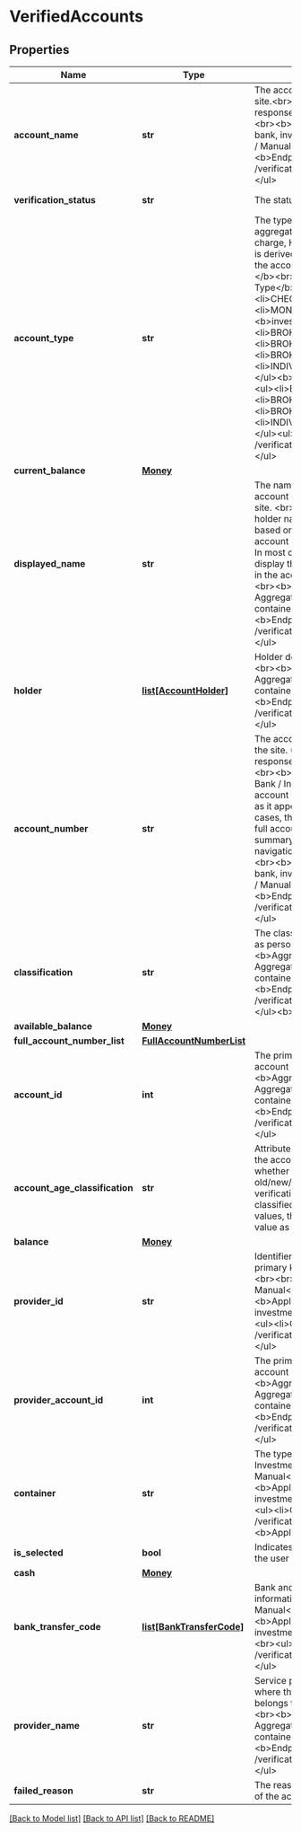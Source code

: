 # VerifiedAccounts


## Properties
Name | Type | Description | Notes
------------ | ------------- | ------------- | -------------
**account_name** | **str** | The account name as it appears at the site.&lt;br&gt;(The POST accounts service response return this field as name)&lt;br&gt;&lt;b&gt;Applicable containers&lt;/b&gt;: bank, investment&lt;br&gt;&lt;b&gt;Aggregated / Manual&lt;/b&gt;: Aggregated&lt;br&gt;&lt;b&gt;Endpoints&lt;/b&gt;:&lt;br&gt;&lt;ul&gt;&lt;li&gt;GET /verification/verifiedAccounts&lt;/li&gt;&lt;/ul&gt; | [optional] [readonly] 
**verification_status** | **str** | The status of the account verification. | [optional] [readonly] 
**account_type** | **str** | The type of account that is aggregated, i.e., savings, checking, charge, HELOC, etc. The account type is derived based on the attributes of the account. &lt;br&gt;&lt;b&gt;Valid Values:&lt;/b&gt;&lt;br&gt;&lt;b&gt;Aggregated Account Type&lt;/b&gt;&lt;br&gt;&lt;b&gt;bank&lt;/b&gt;&lt;ul&gt;&lt;li&gt;CHECKING&lt;/li&gt;&lt;li&gt;SAVINGS&lt;/li&gt;&lt;li&gt;MONEY_MARKET&lt;/li&gt;&lt;/ul&gt;&lt;b&gt;investment (SN 1.0)&lt;/b&gt;&lt;ul&gt;&lt;li&gt;BROKERAGE_MARGIN&lt;/li&gt;&lt;li&gt;BROKERAGE_CASH&lt;/li&gt;&lt;li&gt;BROKERAGE_LINK_ACCOUNT&lt;/li&gt;&lt;li&gt;INDIVIDUAL&lt;/li&gt;&lt;li&gt;CMA&lt;/li&gt;&lt;/ul&gt;&lt;b&gt;investment (SN 2.0)&lt;/b&gt;&lt;ul&gt;&lt;li&gt;BROKERAGE_MARGIN&lt;/li&gt;&lt;li&gt;BROKERAGE_CASH&lt;/li&gt;&lt;li&gt;BROKERAGE_LINK_ACCOUNT&lt;/li&gt;&lt;li&gt;INDIVIDUAL&lt;/li&gt;&lt;li&gt;CMA&lt;/li&gt;&lt;/ul&gt;&lt;ul&gt;&lt;li&gt;GET /verification/verifiedAccounts&lt;/li&gt;&lt;/ul&gt; | [optional] [readonly] 
**current_balance** | [**Money**](Money.md) |  | [optional] 
**displayed_name** | **str** | The name or identification of the account owner, as it appears at the FI site. &lt;br&gt;&lt;b&gt;Note:&lt;/b&gt; The account holder name can be full or partial based on how it is displayed in the account summary page of the FI site. In most cases, the FI site does not display the full account holder name in the account summary page.&lt;br&gt;&lt;br&gt;&lt;b&gt;Aggregated / Manual&lt;/b&gt;: Aggregated&lt;br&gt;&lt;b&gt;Applicable containers&lt;/b&gt;: bank, investment&lt;br&gt;&lt;b&gt;Endpoints&lt;/b&gt;:&lt;ul&gt;&lt;li&gt;GET /verification/verifiedAccounts&lt;/li&gt;&lt;/ul&gt; | [optional] [readonly] 
**holder** | [**list[AccountHolder]**](AccountHolder.md) | Holder details of the account.&lt;br&gt;&lt;br&gt;&lt;b&gt;Aggregated / Manual&lt;/b&gt;: Aggregated&lt;br&gt;&lt;b&gt;Applicable containers&lt;/b&gt;: bank&lt;br&gt;&lt;b&gt;Endpoints&lt;/b&gt;:&lt;ul&gt;&lt;li&gt;GET /verification/verifiedAccounts&lt;/li&gt;&lt;/ul&gt; | [optional] [readonly] 
**account_number** | **str** | The account number as it appears on the site. (The POST accounts service response return this field as number)&lt;br&gt;&lt;b&gt;Additional Details&lt;/b&gt;:&lt;b&gt; Bank / Investment&lt;/b&gt;:&lt;br&gt; The account number for the bank account as it appears at the site.&lt;br&gt;In most cases, the site does not display the full account number in the account summary page and additional navigation is required to aggregate it.&lt;br&gt;&lt;b&gt;Applicable containers&lt;/b&gt;: bank, investment&lt;br&gt;&lt;b&gt;Aggregated / Manual&lt;/b&gt;: Aggregated&lt;br&gt;&lt;b&gt;Endpoints&lt;/b&gt;:&lt;br&gt;&lt;ul&gt;&lt;li&gt;GET /verification/verifiedAccounts&lt;/li&gt;&lt;/ul&gt; | [optional] [readonly] 
**classification** | **str** | The classification of the account such as personal, corporate, etc.&lt;br&gt;&lt;br&gt;&lt;b&gt;Aggregated / Manual&lt;/b&gt;: Aggregated&lt;br&gt;&lt;b&gt;Applicable containers&lt;/b&gt;: bank, investment&lt;br&gt;&lt;b&gt;Endpoints&lt;/b&gt;:&lt;li&gt;GET /verification/verifiedAccounts&lt;/li&gt;&lt;/ul&gt;&lt;b&gt;Applicable Values&lt;/b&gt;&lt;br&gt; | [optional] [readonly] 
**available_balance** | [**Money**](Money.md) |  | [optional] 
**full_account_number_list** | [**FullAccountNumberList**](FullAccountNumberList.md) |  | [optional] 
**account_id** | **int** | The primary key of the provider account resource.&lt;br&gt;&lt;br&gt;&lt;b&gt;Aggregated / Manual&lt;/b&gt;: Aggregated&lt;br&gt;&lt;b&gt;Applicable containers&lt;/b&gt;: bank, investment&lt;br&gt;&lt;b&gt;Endpoints&lt;/b&gt;:&lt;ul&gt;&lt;li&gt;GET /verification/verifiedAccounts&lt;/li&gt;&lt;/ul&gt; | [optional] [readonly] 
**account_age_classification** | **str** | Attribute to return the classification of the account age by specifying whether the account is old/new/recent as relevant for a verification use case. If it could not be classified into any one of these values, the attribute would return the value as &#39;unclassified&#39; | [optional] [readonly] 
**balance** | [**Money**](Money.md) |  | [optional] 
**provider_id** | **str** | Identifier of the provider site. The primary key of provider resource. &lt;br&gt;&lt;br&gt;&lt;b&gt;Aggregated / Manual&lt;/b&gt;: Aggregated&lt;br&gt;&lt;b&gt;Applicable containers&lt;/b&gt;: bank, investment&lt;br&gt;&lt;b&gt;Endpoints&lt;/b&gt;:&lt;ul&gt;&lt;li&gt;GET /verification/verifiedAccounts&lt;/li&gt;&lt;/ul&gt; | [optional] [readonly] 
**provider_account_id** | **int** | The primary key of the provider account resource.&lt;br&gt;&lt;br&gt;&lt;b&gt;Aggregated / Manual&lt;/b&gt;: Aggregated&lt;br&gt;&lt;b&gt;Applicable containers&lt;/b&gt;: bank, investment&lt;br&gt;&lt;b&gt;Endpoints&lt;/b&gt;:&lt;ul&gt;&lt;li&gt;GET /verification/verifiedAccounts&lt;/li&gt;&lt;/ul&gt; | [optional] [readonly] 
**container** | **str** | The type of service. E.g., Bank, Investment &lt;br&gt;&lt;br&gt;&lt;b&gt;Aggregated / Manual&lt;/b&gt;: Aggregated&lt;br&gt;&lt;b&gt;Applicable containers&lt;/b&gt;: bank, investment&lt;br&gt;&lt;b&gt;Endpoints&lt;/b&gt;:&lt;ul&gt;&lt;li&gt;GET /verification/verifiedAccounts&lt;/ul&gt;&lt;b&gt;Applicable Values&lt;/b&gt;&lt;br&gt; | [optional] [readonly] 
**is_selected** | **bool** | Indicates if an account is selected by the user in the FastLink 4 application | [optional] [readonly] 
**cash** | [**Money**](Money.md) |  | [optional] 
**bank_transfer_code** | [**list[BankTransferCode]**](BankTransferCode.md) | Bank and branch identification information.&lt;br&gt;&lt;b&gt;Aggregated / Manual&lt;/b&gt;: Aggregated&lt;br&gt;&lt;b&gt;Applicable containers&lt;/b&gt;: bank, investment&lt;br&gt;&lt;b&gt;Endpoints&lt;/b&gt;:&lt;br&gt;&lt;ul&gt;&lt;li&gt;GET /verification/verifiedAccounts&lt;/li&gt;&lt;/ul&gt; | [optional] [readonly] 
**provider_name** | **str** | Service provider or institution name where the account originates. This belongs to the provider resource.&lt;br&gt;&lt;br&gt;&lt;b&gt;Aggregated / Manual&lt;/b&gt;: Aggregated&lt;br&gt;&lt;b&gt;Applicable containers&lt;/b&gt;: bank, investment&lt;br&gt;&lt;b&gt;Endpoints&lt;/b&gt;:&lt;ul&gt;&lt;li&gt;GET /verification/verifiedAccounts&lt;/li&gt;&lt;/ul&gt; | [optional] [readonly] 
**failed_reason** | **str** | The reason for the verification failure of the account. | [optional] [readonly] 

[[Back to Model list]](../README.md#documentation-for-models) [[Back to API list]](../README.md#documentation-for-api-endpoints) [[Back to README]](../README.md)


